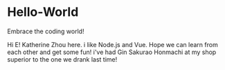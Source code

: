 # Hello-World
Embrace the coding world!

Hi E! 
Katherine Zhou here. i like Node.js and Vue. Hope we can learn from each other and get some fun!
i've had Gin Sakurao Honmachi at my shop superior to the one we drank last time!
